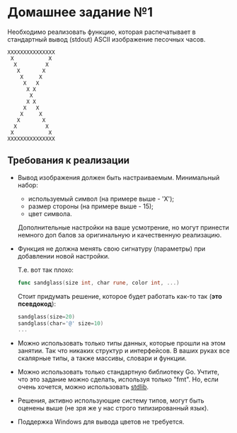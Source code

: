 # Домашнее задание №1

Необходимо реализовать функцию, которая распечатывает в стандартный вывод (stdout) ASCII изображение песочных часов.

```
XXXXXXXXXXXXXXX
 X           X 
  X         X  
   X       X   
    X     X    
     X   X     
      X X      
       X       
      X X      
     X   X     
    X     X    
   X       X   
  X         X  
 X           X 
XXXXXXXXXXXXXXX
```

## Требования к реализации

- Вывод изображения должен быть настраиваемым. Минимальный набор:
    - используемый символ (на примере выше - 'X');
    - размер стороны (на примере выше - 15);
    - цвет символа.

  Дополнительные настройки на ваше усмотрение, но могут принести немного доп балов за оригинальную и качественную
  реализацию.

- Функция не должна менять свою сигнатуру (параметры) при добавлении новой настройки.

  Т.е. вот так плохо:
  ```go
  func sandglass(size int, char rune, color int, ...)
  ```
  Стоит придумать решение, которое будет работать как-то так (**это псевдокод**):
  ```go
  sandglass(size=20)
  sandglass(char='@' size=10)
  ...
  ```

- Можно использовать только типы данных, которые прошли на этом занятии. Так что никаких структур и интерфейсов. В ваших
  руках все скалярные типы, а также массивы, словари и функции.
- Можно использовать только стандартную библиотеку Go. Учтите, что это задание можно сделать, используя только "fmt".
  Но, если очень хочется, можно использовать [stdlib](https://pkg.go.dev/std).
- Решения, активно использующие систему типов, могут быть оценены выше (не зря же у нас строго типизированный язык).
- Поддержка Windows для вывода цветов не требуется.